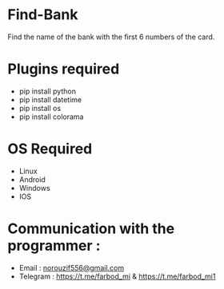 # Find-Bank
Find the name of the bank with the first 6 numbers of the card.

# Plugins required
- pip install python
- pip install datetime
- pip install os
- pip install colorama

# OS Required
- Linux
- Android
- Windows
- IOS

# Communication with the programmer :
- Email : norouzif556@gmail.com
- Telegram : https://t.me/farbod_mi & https://t.me/farbod_mi1

